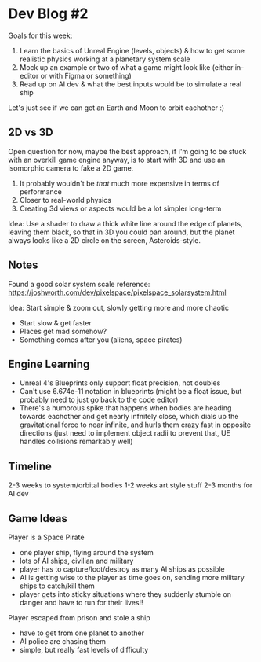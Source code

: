 # Dev Blog #2

Goals for this week:

1. Learn the basics of Unreal Engine (levels, objects) & how to get some realistic physics working at a planetary system scale
2. Mock up an example or two of what a game might look like (either in-editor or with Figma or something)
3. Read up on AI dev & what the best inputs would be to simulate a real ship

Let's just see if we can get an Earth and Moon to orbit eachother :)

## 2D vs 3D

Open question for now, maybe the best approach, if I'm going to be stuck with an overkill game engine anyway, is to start with 3D and use an isomorphic camera to fake a 2D game.

1. It probably wouldn't be _that_ much more expensive in terms of performance
2. Closer to real-world physics
3. Creating 3d views or aspects would be a lot simpler long-term

Idea: Use a shader to draw a thick white line around the edge of planets, leaving them black, so that in 3D you could pan around, but the planet always looks like a 2D circle on the screen, Asteroids-style.

## Notes

Found a good solar system scale reference: https://joshworth.com/dev/pixelspace/pixelspace_solarsystem.html

Idea: Start simple & zoom out, slowly getting more and more chaotic

- Start slow & get faster
- Places get mad somehow?
- Something comes after you (aliens, space pirates)

## Engine Learning

- Unreal 4's Blueprints only support float precision, not doubles
- Can't use 6.674e-11 notation in blueprints (might be a float issue, but probably need to just go back to the code editor)
- There's a humorous spike that happens when bodies are heading towards eachother and get nearly infnitely close, which dials up the gravitational force to near infinite, and hurls them crazy fast in opposite directions (just need to implement object radii to prevent that, UE handles collisions remarkably well)

## Timeline

2-3 weeks to system/orbital bodies
1-2 weeks art style stuff
2-3 months for AI dev

## Game Ideas

Player is a Space Pirate

- one player ship, flying around the system
- lots of AI ships, civilian and military
- player has to capture/loot/destroy as many AI ships as possible
- AI is getting wise to the player as time goes on, sending more military ships to catch/kill them
- player gets into sticky situations where they suddenly stumble on danger and have to run for their lives!!

Player escaped from prison and stole a ship

- have to get from one planet to another
- AI police are chasing them
- simple, but really fast levels of difficulty
